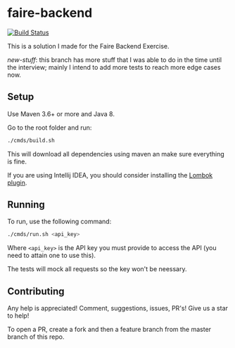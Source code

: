 # faire-backend

[![Build Status](https://travis-ci.org/luanpotter/faire.svg?branch=master)](https://travis-ci.org/luanpotter/faire)

This is a solution I made for the Faire Backend Exercise.

*new-stuff*: this branch has more stuff that I was able to do in the time until the interview; mainly I intend to add more tests to reach more edge cases now.

## Setup

Use Maven 3.6+ or more and Java 8.

Go to the root folder and run:

```bash
./cmds/build.sh
```

This will download all dependencies using maven an make sure everything is fine.

If you are using Intellij IDEA, you should consider installing the [Lombok plugin](https://projectlombok.org/setup/intellij).

## Running

To run, use the following command:

```bash
./cmds/run.sh <api_key>
```

Where `<api_key>` is the API key you must provide to access the API (you need to attain one to use this).

The tests will mock all requests so the key won't be neessary.

## Contributing

Any help is appreciated! Comment, suggestions, issues, PR's! Give us a star to help!

To open a PR, create a fork and then a feature branch from the master branch of this repo.
